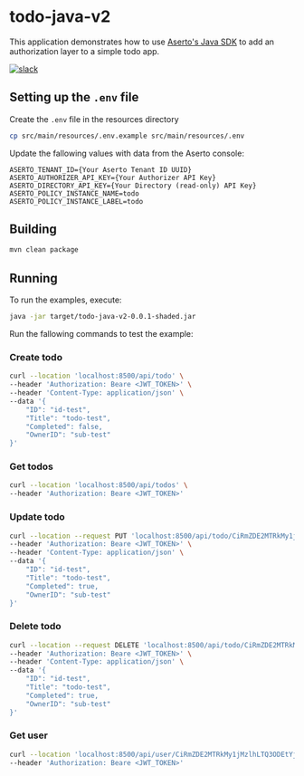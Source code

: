 # todo-java-v2
This application demonstrates how to use [Aserto's Java SDK](https://github.com/aserto-dev/aserto-java) to add an authorization layer to a simple todo app.

[![slack](https://img.shields.io/badge/slack-Aserto%20Community-brightgreen)](https://asertocommunity.slack.com)

## Setting up the `.env` file
Create the `.env` file in the resources directory
```bash
cp src/main/resources/.env.example src/main/resources/.env
```

Update the fallowing values with data from the Aserto console:
```
ASERTO_TENANT_ID={Your Aserto Tenant ID UUID}
ASERTO_AUTHORIZER_API_KEY={Your Authorizer API Key}
ASERTO_DIRECTORY_API_KEY={Your Directory (read-only) API Key}
ASERTO_POLICY_INSTANCE_NAME=todo
ASERTO_POLICY_INSTANCE_LABEL=todo
```

## Building

```bash
mvn clean package
```

## Running

To run the examples, execute:

```bash
java -jar target/todo-java-v2-0.0.1-shaded.jar
```

Run the fallowing commands to test the example:

### Create todo
```bash
curl --location 'localhost:8500/api/todo' \
--header 'Authorization: Beare <JWT_TOKEN>' \
--header 'Content-Type: application/json' \
--data '{
    "ID": "id-test",
    "Title": "todo-test",
    "Completed": false,
    "OwnerID": "sub-test"
}'
```

### Get todos
```bash
curl --location 'localhost:8500/api/todos' \
--header 'Authorization: Beare <JWT_TOKEN>'
```

### Update todo
```bash
curl --location --request PUT 'localhost:8500/api/todo/CiRmZDE2MTRkMy1jMzlhLTQ3ODEtYjdiZC04Yjk2ZjVhNTEwMGQSBWxvY2Fs' \
--header 'Authorization: Beare <JWT_TOKEN>' \
--header 'Content-Type: application/json' \
--data '{
    "ID": "id-test",
    "Title": "todo-test",
    "Completed": true,
    "OwnerID": "sub-test"
}'
```

### Delete todo
```bash
curl --location --request DELETE 'localhost:8500/api/todo/CiRmZDE2MTRkMy1jMzlhLTQ3ODEtYjdiZC04Yjk2ZjVhNTEwMGQSBWxvY2Fs' \
--header 'Authorization: Beare <JWT_TOKEN>' \
--header 'Content-Type: application/json' \
--data '{
    "ID": "id-test",
    "Title": "todo-test",
    "Completed": true,
    "OwnerID": "sub-test"
}'
```

### Get user
```bash
curl --location 'localhost:8500/api/user/CiRmZDE2MTRkMy1jMzlhLTQ3ODEtYjdiZC04Yjk2ZjVhNTEwMGQSBWxvY2Fs' \
--header 'Authorization: Beare <JWT_TOKEN>'
```
